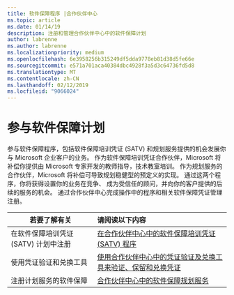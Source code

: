 ```yaml
---
title: 软件保障程序 |合作伙伴中心
ms.topic: article
ms.date: 01/14/19
description: 注册和管理合作伙伴中心中的软件保障计划
author: labrenne
ms.author: labrenne
ms.localizationpriority: medium
ms.openlocfilehash: 6e3958256b315249df5dda9778eb81d38d5fe66e
ms.sourcegitcommit: e571a701aca40384dbc4928f3a5d3c64736fd5d8
ms.translationtype: MT
ms.contentlocale: zh-CN
ms.lasthandoff: 02/12/2019
ms.locfileid: "9066024"
---
```

# <a name="participate-in-software-assurance-programs"></a>参与软件保障计划

参与软件保障程序，包括软件保障培训凭证 (SATV) 和规划服务提供的机会发展你与 Microsoft 企业客户的业务。 作为软件保障培训凭证合作伙伴，Microsoft 将补偿你提供由 Microsoft 专家开发的教师指导，技术教室培训。 作为规划服务的合作伙伴，Microsoft 将补偿可导致规划稳健型的预定义的实现。 通过这两个程序，你将获得设置你的业务在竞争、 成为受信任的顾问，并向你的客户提供的后续的服务的机会。 通过合作伙伴中心完成操作中的程序和相关软件保障凭证管理注册。

|**若要了解有关**   |**请阅读以下内容**   |
|--------------------------|:------------------|
|在软件保障培训凭证 (SATV) 计划中注册|[在合作伙伴中心中的软件保障培训凭证 (SATV) 程序](software-assurance-satv.md)|
|使用凭证验证和兑换工具|[使用合作伙伴中心中的凭证验证及兑换工具来验证、保留和兑换凭证](voucher-validation-tool.md)|
|注册计划服务的软件保障|[合作伙伴中心中的软件保障规划服务](software-assurance-dps.md) 


